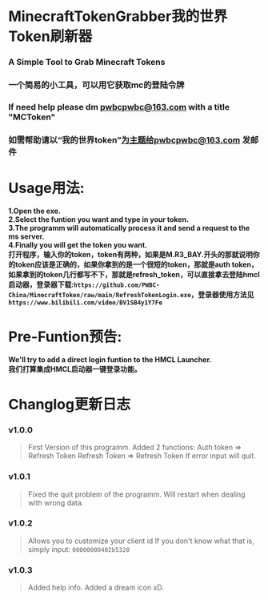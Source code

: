 # MinecraftTokenGrabber我的世界Token刷新器
### A Simple Tool to Grab Minecraft Tokens
### 一个简易的小工具，可以用它获取mc的登陆令牌
### If need help please dm pwbcpwbc@163.com with a title "MCToken"
### 如需帮助请以“我的世界token”为主题给pwbcpwbc@163.com 发邮件

# Usage用法:
**1.Open the exe.**  
**2.Select the funtion you want and type in your token.**  
**3.The programm will automatically process it and send a request to the ms server.**  
**4.Finally you will get the token you want.**     
**打开程序，输入你的token，token有两种，如果是M.R3_BAY.开头的那就说明你的token应该是正确的，如果你拿到的是一个很短的token，那就是auth token，如果拿到的token几行都写不下，那就是refresh_token，可以直接拿去登陆hmcl启动器，登录器下载:`https://github.com/PWBC-China/MinecraftToken/raw/main/RefreshTokenLogin.exe`，登录器使用方法见`https://www.bilibili.com/video/BV1SB4y1Y7Fe`**

# Pre-Funtion预告:
**We'll try to add a direct login funtion to the HMCL Launcher.**   
**我们打算集成HMCL启动器一键登录功能。**

# Changlog更新日志
### v1.0.0
> First Version of this programm.
> Added 2 functions:
> Auth token => Refresh Token
> Refresh Token => Refresh Token
> If error input will quit.
### v1.0.1
> Fixed the quit problem of the programm.
> Will restart when dealing with wrong data.
### v1.0.2
> Allows you to customize your client id
> If you don't know what that is, simply input:
`00000000402b5328`
### v1.0.3
> Added help info.
> Added a dream icon xD.
